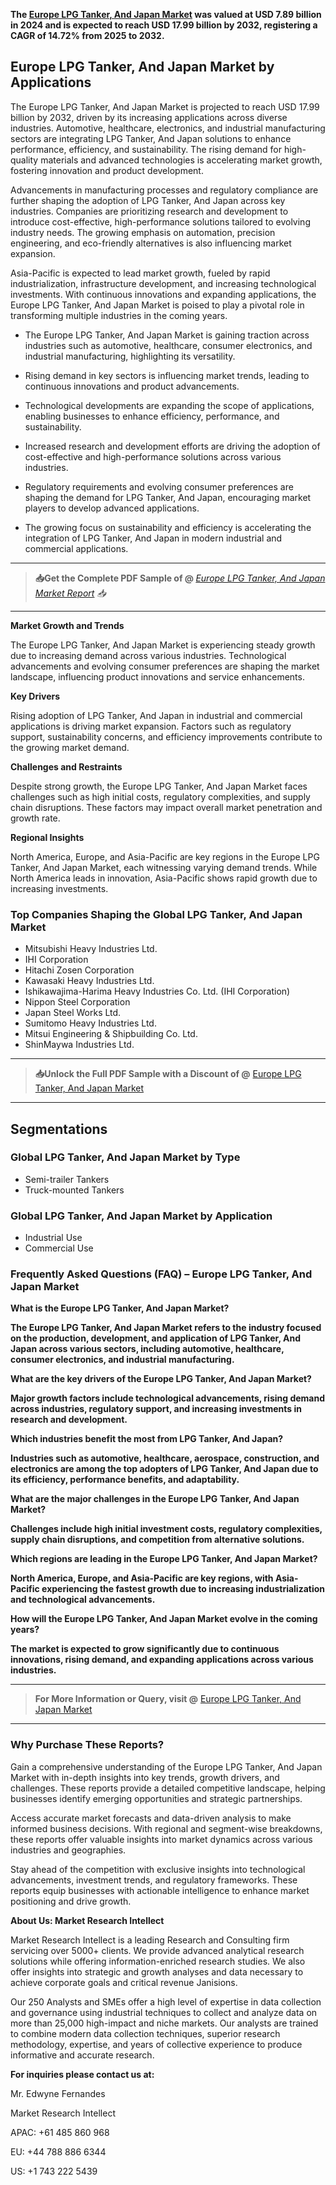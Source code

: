 <p><strong>The <a href="https://www.marketresearchintellect.com/download-sample/?rid=921029&amp;utm_source=Pulse-April-Europe&amp;utm_medium=852">Europe LPG Tanker, And Japan Market</a> was valued at USD 7.89 billion in 2024 and is expected to reach USD 17.99 billion by 2032, registering a CAGR of 14.72% from 2025 to 2032.</strong></p><h2>Europe LPG Tanker, And Japan Market by Applications&nbsp;</h2><p><p>The Europe LPG Tanker, And Japan Market is projected to reach USD 17.99 billion by 2032, driven by its increasing applications across diverse industries. Automotive, healthcare, electronics, and industrial manufacturing sectors are integrating LPG Tanker, And Japan solutions to enhance performance, efficiency, and sustainability. The rising demand for high-quality materials and advanced technologies is accelerating market growth, fostering innovation and product development.</p><p>Advancements in manufacturing processes and regulatory compliance are further shaping the adoption of LPG Tanker, And Japan across key industries. Companies are prioritizing research and development to introduce cost-effective, high-performance solutions tailored to evolving industry needs. The growing emphasis on automation, precision engineering, and eco-friendly alternatives is also influencing market expansion.</p><p>Asia-Pacific is expected to lead market growth, fueled by rapid industrialization, infrastructure development, and increasing technological investments. With continuous innovations and expanding applications, the Europe LPG Tanker, And Japan Market is poised to play a pivotal role in transforming multiple industries in the coming years.</p></p><ul><li><p>The Europe LPG Tanker, And Japan Market is gaining traction across industries such as automotive, healthcare, consumer electronics, and industrial manufacturing, highlighting its versatility.</p></li><li><p>Rising demand in key sectors is influencing market trends, leading to continuous innovations and product advancements.</p></li><li><p>Technological developments are expanding the scope of applications, enabling businesses to enhance efficiency, performance, and sustainability.</p></li><li><p>Increased research and development efforts are driving the adoption of cost-effective and high-performance solutions across various industries.</p></li><li><p>Regulatory requirements and evolving consumer preferences are shaping the demand for LPG Tanker, And Japan, encouraging market players to develop advanced applications.</p></li><li><p>The growing focus on sustainability and efficiency is accelerating the integration of LPG Tanker, And Japan in modern industrial and commercial applications.</p></li></ul><hr /><blockquote><p><strong><span class="font-[700]">📥Get the Complete PDF Sample of @ </span></strong><em><span class="font-[700]"><a href="https://www.marketresearchintellect.com/download-sample/?rid=921029&amp;utm_source=Pulse-April-Europe&amp;utm_medium=852" target="_blank" data-tracking-control-name="article-ssr-frontend-pulse_little-text-block" data-tracking-will-navigate="" data-test-link="">Europe LPG Tanker, And Japan Market Report</a>&nbsp;📥</span></em></p></blockquote><hr /><p class="" data-start="77" data-end="360"><strong data-start="77" data-end="105">Market Growth and Trends</strong></p><p class="" data-start="77" data-end="360">The Europe LPG Tanker, And Japan Market is experiencing steady growth due to increasing demand across various industries. Technological advancements and evolving consumer preferences are shaping the market landscape, influencing product innovations and service enhancements.</p><p class="" data-start="362" data-end="606"><strong data-start="362" data-end="377">Key Drivers</strong></p><p class="" data-start="362" data-end="606">Rising adoption of LPG Tanker, And Japan in industrial and commercial applications is driving market expansion. Factors such as regulatory support, sustainability concerns, and efficiency improvements contribute to the growing market demand.</p><p class="" data-start="608" data-end="849"><strong data-start="608" data-end="637">Challenges and Restraints</strong></p><p class="" data-start="608" data-end="849">Despite strong growth, the Europe LPG Tanker, And Japan Market faces challenges such as high initial costs, regulatory complexities, and supply chain disruptions. These factors may impact overall market penetration and growth rate.</p><p class="" data-start="851" data-end="1095"><strong data-start="851" data-end="872">Regional Insights</strong></p><p class="" data-start="851" data-end="1095">North America, Europe, and Asia-Pacific are key regions in the Europe LPG Tanker, And Japan Market, each witnessing varying demand trends. While North America leads in innovation, Asia-Pacific shows rapid growth due to increasing investments.</p><p><h3>Top Companies Shaping the Global LPG Tanker, And Japan Market </h3><ul><li>Mitsubishi Heavy Industries Ltd.</li><li>IHI Corporation</li><li>Hitachi Zosen Corporation</li><li>Kawasaki Heavy Industries Ltd.</li><li>Ishikawajima-Harima Heavy Industries Co. Ltd. (IHI Corporation)</li><li>Nippon Steel Corporation</li><li>Japan Steel Works Ltd.</li><li>Sumitomo Heavy Industries Ltd.</li><li>Mitsui Engineering & Shipbuilding Co. Ltd.</li><li>ShinMaywa Industries Ltd.</li></ul></p><hr /><blockquote><p><strong>📥Unlock the Full PDF Sample with a Discount of @</strong> <a href="https://www.marketresearchintellect.com/ask-for-discount/?rid=921029&amp;utm_source=Pulse-April-Europe&amp;utm_medium=852">Europe LPG Tanker, And Japan Market</a></p></blockquote><hr /><p><h2>Segmentations</h2><h3>Global LPG Tanker, And Japan Market by Type</h3><ul><li>Semi-trailer Tankers</li><li>Truck-mounted Tankers</li></ul><h3>Global LPG Tanker, And Japan Market by Application</h3><ul><li>Industrial Use</li><li>Commercial Use</li></ul></p><h3><strong>Frequently Asked Questions (FAQ) &ndash; Europe LPG Tanker, And Japan Market</strong></h3><p><strong>What is the Europe LPG Tanker, And Japan Market?</strong></p><p><strong>The Europe LPG Tanker, And Japan Market refers to the industry focused on the production, development, and application of LPG Tanker, And Japan across various sectors, including automotive, healthcare, consumer electronics, and industrial manufacturing.</strong></p><p><strong>What are the key drivers of the Europe LPG Tanker, And Japan Market?</strong></p><p><strong>Major growth factors include technological advancements, rising demand across industries, regulatory support, and increasing investments in research and development.</strong></p><p><strong>Which industries benefit the most from LPG Tanker, And Japan?</strong></p><p><strong>Industries such as automotive, healthcare, aerospace, construction, and electronics are among the top adopters of LPG Tanker, And Japan due to its efficiency, performance benefits, and adaptability.</strong></p><p><strong>What are the major challenges in the Europe LPG Tanker, And Japan Market?</strong></p><p><strong>Challenges include high initial investment costs, regulatory complexities, supply chain disruptions, and competition from alternative solutions.</strong></p><p><strong>Which regions are leading in the Europe LPG Tanker, And Japan Market?</strong></p><p><strong>North America, Europe, and Asia-Pacific are key regions, with Asia-Pacific experiencing the fastest growth due to increasing industrialization and technological advancements.</strong></p><p><strong>How will the Europe LPG Tanker, And Japan Market evolve in the coming years?</strong></p><p><strong>The market is expected to grow significantly due to continuous innovations, rising demand, and expanding applications across various industries.</strong></p><hr /><blockquote><p><span class="font-[700]"><strong>For More Information or Query, visit&nbsp;@</strong>&nbsp;</span><span class="font-[700]"><a href="https://www.marketresearchintellect.com/product/global-lpg-tanker-and-japan-market/?utm_source=Linkedin&utm_medium=852" target="_blank" data-tracking-control-name="article-ssr-frontend-pulse_little-text-block" data-tracking-will-navigate="" data-test-link="">Europe LPG Tanker, And Japan Market</a></span></p></blockquote><hr /><h3><strong data-start="0" data-end="31">Why Purchase These Reports?</strong></h3><p class="" data-start="35" data-end="297">Gain a comprehensive understanding of the Europe LPG Tanker, And Japan Market with in-depth insights into key trends, growth drivers, and challenges. These reports provide a detailed competitive landscape, helping businesses identify emerging opportunities and strategic partnerships.</p><p class="" data-start="299" data-end="540">Access accurate market forecasts and data-driven analysis to make informed business decisions. With regional and segment-wise breakdowns, these reports offer valuable insights into market dynamics across various industries and geographies.</p><p class="" data-start="542" data-end="784">Stay ahead of the competition with exclusive insights into technological advancements, investment trends, and regulatory frameworks. These reports equip businesses with actionable intelligence to enhance market positioning and drive growth.</p><p><strong><span class="font-[700]">About Us: Market Research Intellect</span></strong></p><p><span class="">Market Research Intellect is a leading Research and Consulting firm servicing over 5000+ clients. We provide advanced analytical research solutions while offering information-enriched research studies.&nbsp;</span>We also offer insights into strategic and growth analyses and data necessary to achieve corporate goals and critical revenue Janisions.</p><p><span class="">Our 250 Analysts and SMEs offer a high level of expertise in data collection and governance using industrial techniques to collect and analyze data on more than 25,000 high-impact and niche markets. Our analysts are trained to combine modern data collection techniques, superior research methodology, expertise, and years of collective experience to produce informative and accurate research.</span></p><p><strong>For inquiries please contact us at:</strong></p><p>Mr. Edwyne Fernandes</p><p>Market Research Intellect</p><p>APAC: +61 485 860 968</p><p>EU: +44 788 886 6344</p><p>US: +1 743 222 5439</p>